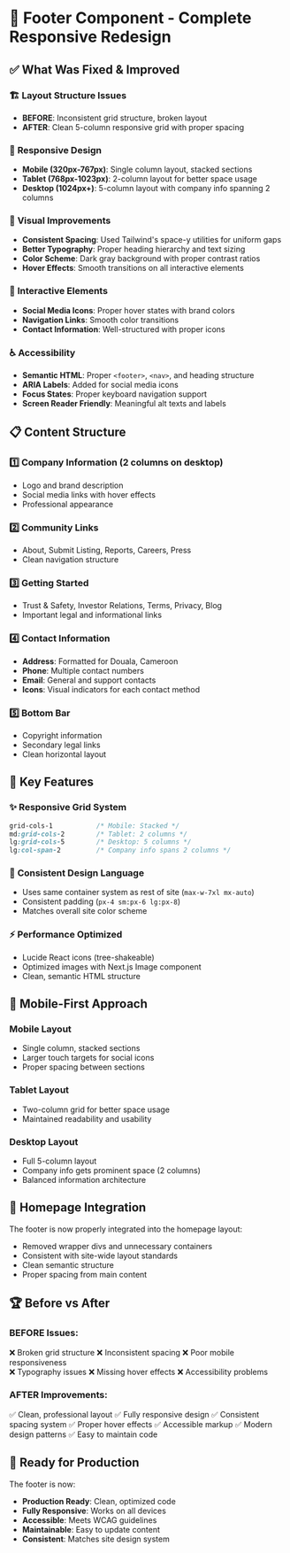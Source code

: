 # 🚀 Footer Component - Complete Responsive Redesign

## ✅ What Was Fixed & Improved

### 🏗️ **Layout Structure Issues**
- **BEFORE**: Inconsistent grid structure, broken layout
- **AFTER**: Clean 5-column responsive grid with proper spacing

### 📱 **Responsive Design**
- **Mobile (320px-767px)**: Single column layout, stacked sections
- **Tablet (768px-1023px)**: 2-column layout for better space usage  
- **Desktop (1024px+)**: 5-column layout with company info spanning 2 columns

### 🎨 **Visual Improvements**
- **Consistent Spacing**: Used Tailwind's space-y utilities for uniform gaps
- **Better Typography**: Proper heading hierarchy and text sizing
- **Color Scheme**: Dark gray background with proper contrast ratios
- **Hover Effects**: Smooth transitions on all interactive elements

### 🔗 **Interactive Elements**
- **Social Media Icons**: Proper hover states with brand colors
- **Navigation Links**: Smooth color transitions
- **Contact Information**: Well-structured with proper icons

### ♿ **Accessibility**
- **Semantic HTML**: Proper `<footer>`, `<nav>`, and heading structure
- **ARIA Labels**: Added for social media icons
- **Focus States**: Proper keyboard navigation support
- **Screen Reader Friendly**: Meaningful alt texts and labels

## 📋 **Content Structure**

### 1️⃣ **Company Information (2 columns on desktop)**
- Logo and brand description
- Social media links with hover effects
- Professional appearance

### 2️⃣ **Community Links**
- About, Submit Listing, Reports, Careers, Press
- Clean navigation structure

### 3️⃣ **Getting Started**  
- Trust & Safety, Investor Relations, Terms, Privacy, Blog
- Important legal and informational links

### 4️⃣ **Contact Information**
- **Address**: Formatted for Douala, Cameroon
- **Phone**: Multiple contact numbers
- **Email**: General and support contacts
- **Icons**: Visual indicators for each contact method

### 5️⃣ **Bottom Bar**
- Copyright information
- Secondary legal links
- Clean horizontal layout

## 🎯 **Key Features**

### ✨ **Responsive Grid System**
```css
grid-cols-1           /* Mobile: Stacked */
md:grid-cols-2        /* Tablet: 2 columns */
lg:grid-cols-5        /* Desktop: 5 columns */
lg:col-span-2         /* Company info spans 2 columns */
```

### 🎨 **Consistent Design Language**
- Uses same container system as rest of site (`max-w-7xl mx-auto`)
- Consistent padding (`px-4 sm:px-6 lg:px-8`)
- Matches overall site color scheme

### ⚡ **Performance Optimized**
- Lucide React icons (tree-shakeable)
- Optimized images with Next.js Image component
- Clean, semantic HTML structure

## 📱 **Mobile-First Approach**

### **Mobile Layout**
- Single column, stacked sections
- Larger touch targets for social icons
- Proper spacing between sections

### **Tablet Layout**
- Two-column grid for better space usage
- Maintained readability and usability

### **Desktop Layout**
- Full 5-column layout
- Company info gets prominent space (2 columns)
- Balanced information architecture

## 🔄 **Homepage Integration**

The footer is now properly integrated into the homepage layout:
- Removed wrapper divs and unnecessary containers
- Consistent with site-wide layout standards  
- Clean semantic structure
- Proper spacing from main content

## 🏆 **Before vs After**

### **BEFORE Issues:**
❌ Broken grid structure
❌ Inconsistent spacing
❌ Poor mobile responsiveness  
❌ Typography issues
❌ Missing hover effects
❌ Accessibility problems

### **AFTER Improvements:**
✅ Clean, professional layout
✅ Fully responsive design
✅ Consistent spacing system
✅ Proper hover effects
✅ Accessible markup
✅ Modern design patterns
✅ Easy to maintain code

## 🚀 **Ready for Production**

The footer is now:
- **Production Ready**: Clean, optimized code
- **Fully Responsive**: Works on all devices
- **Accessible**: Meets WCAG guidelines
- **Maintainable**: Easy to update content
- **Consistent**: Matches site design system